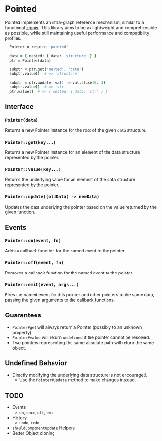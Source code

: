 Pointed
=======

Pointed implements an intra-graph reference mechanism, similar to a functional
[zipper](https://www.haskell.org/haskellwiki/Zipper).  This library aims to be
as lightweight and comprehensible as possible, while still maintaining useful
performance and compatibility profiles.

``` coffeescript
  Pointer = require 'pointed'

  data = { nested: { data: 'structure' } }
  ptr = Pointer(data)

  subptr = ptr.get('nested', 'data')
  subptr.value()  # => 'structure'

  subptr = ptr.update (val) -> val.slice(0, 3)
  subptr.value()  # => 'str'
  ptr.value()  # => { nested: { data: 'str' } }
```

## Interface

### `Pointer(data)`
Returns a new Pointer instance for the root of the given `data` structure.

### `Pointer::get(key...)`
Returns a new Pointer instance for an element of the  data structure represented
by the pointer.

### `Pointer::value(key...)`
Returns the underlying value for an element of the data structure represented by
the pointer.

### `Pointer::update((oldData) -> newData)`
Updates the data underlying the pointer based on the value returned by the given
function.

## Events

### `Pointer::on(event, fn)`
Adds a callback function for the named event to the pointer.

### `Pointer::off(event, fn)`
Removes a callback function for the named event to the pointer.

### `Pointer::emit(event, args...)`
Fires the named event for this pointer and other pointers to the same data,
passing the given arguments to the callback functions.

## Guarantees

* `Pointer#get` will always return a Pointer (possibly to an unknown property).
* `Pointer#value` will return `undefined` if the pointer cannot be resolved.
* Two pointers representing the same absolute path will return the same object.

## Undefined Behavior

* Directly modifying the underlying data structure is not encouraged.
  * Use the `Pointer#update` method to make changes instead.

## TODO

* Events
  * `on`, `once`, `off`, `emit`
* History
  * `undo`, `redo`
* `shouldComponentUpdate` Helpers
* Better Object cloning

